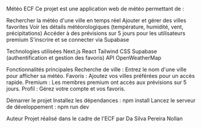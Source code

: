 Météo ECF
Ce projet est une application web de météo permettant de :

Rechercher la météo d'une ville en temps réel
Ajouter et gérer des villes favorites
Voir les détails météorologiques (température, humidité, vent, précipitations)
Accéder à des prévisions sur 5 jours pour les utilisateurs premium
S'inscrire et se connecter via Supabase

Technologies utilisées
Next.js
React
Tailwind CSS
Supabase (authentification et gestion des favoris)
API OpenWeatherMap

Fonctionnalités principales
Recherche de ville : Entrez le nom d'une ville pour afficher sa météo.
Favoris : Ajoutez vos villes préférées pour un accès rapide.
Premium : Les membres premium ont accès aux prévisions sur 5 jours.
Profil : Gérez votre compte et vos favoris.

Démarrer le projet
Installez les dépendances :
npm install
Lancez le serveur de développement :
npm run dev

Auteur
Projet réalisé dans le cadre de l'ECF par Da Silva Pereira Nollan